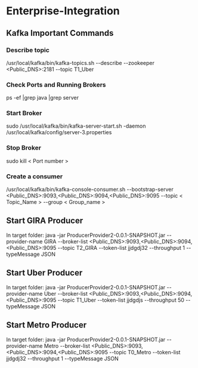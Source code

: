 # Enterprise-Integration

## Kafka Important Commands

### Describe topic
/usr/local/kafka/bin/kafka-topics.sh --describe --zookeeper <Public_DNS>:2181 --topic T1_Uber

### Check Ports and Running Brokers
ps -ef |grep java |grep server

### Start Broker
sudo /usr/local/kafka/bin/kafka-server-start.sh -daemon /usr/local/kafka/config/server-3.properties

### Stop Broker
sudo kill < Port number >

### Create a consumer
/usr/local/kafka/bin/kafka-console-consumer.sh --bootstrap-server <Public_DNS>:9093,<Public_DNS>:9094,<Public_DNS>:9095 --topic < Topic_Name > --group < Group_name >

## Start GIRA Producer
In target folder:
java -jar ProducerProvider2-0.0.1-SNAPSHOT.jar --provider-name GIRA --broker-list <Public_DNS>:9093,<Public_DNS>:9094,<Public_DNS>:9095 --topic T2_GIRA --token-list jjdgdj32 --throughput 1 --typeMessage JSON

## Start Uber Producer
In target folder:
java -jar ProducerProvider2-0.0.1-SNAPSHOT.jar --provider-name Uber --broker-list <Public_DNS>:9093,<Public_DNS>:9094,<Public_DNS>:9095 --topic T1_Uber --token-list jjdgdjs --throughput 50 --typeMessage JSON

## Start Metro Producer
In target folder:
java -jar ProducerProvider2-0.0.1-SNAPSHOT.jar --provider-name Metro --broker-list <Public_DNS>:9093,<Public_DNS>:9094,<Public_DNS>:9095 --topic T0_Metro --token-list jjdgdj32 --throughput 1 --typeMessage JSON